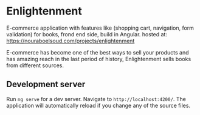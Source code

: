# Enlightenment

E-commerce application with features like (shopping cart, navigation, form validation) for books, frond end side, build in Angular.
hosted at: https://nouraboelsoud.com/projects/enlightenment

E-commerce has become one of the best ways to sell your products and has amazing reach in the last period of history, Enlightenment sells books from different sources.

## Development server

Run `ng serve` for a dev server. Navigate to `http://localhost:4200/`. The application will automatically reload if you change any of the source files.
